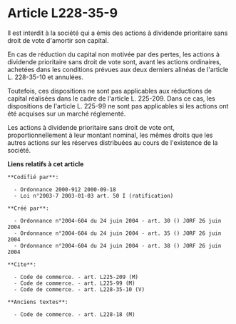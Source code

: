 # Article L228-35-9

Il est interdit à la société qui a émis des actions à dividende prioritaire sans droit de vote d'amortir son capital.

En cas de réduction du capital non motivée par des pertes, les actions à dividende prioritaire sans droit de vote sont, avant
les actions ordinaires, achetées dans les conditions prévues aux deux derniers alinéas de l'article L. 228-35-10 et annulées.

Toutefois, ces dispositions ne sont pas applicables aux réductions de capital réalisées dans le cadre de l'article L.
225-209. Dans ce cas, les dispositions de l'article L. 225-99 ne sont pas applicables si les actions ont été acquises sur un
marché réglementé.

Les actions à dividende prioritaire sans droit de vote ont, proportionnellement à leur montant nominal, les mêmes droits que
les autres actions sur les réserves distribuées au cours de l'existence de la société.

**Liens relatifs à cet article**

	**Codifié par**:

	  - Ordonnance 2000-912 2000-09-18
	  - Loi n°2003-7 2003-01-03 art. 50 I (ratification)

	**Créé par**:

	  - Ordonnance n°2004-604 du 24 juin 2004 - art. 30 () JORF 26 juin 2004
	  - Ordonnance n°2004-604 du 24 juin 2004 - art. 35 () JORF 26 juin 2004
	  - Ordonnance n°2004-604 du 24 juin 2004 - art. 38 () JORF 26 juin 2004

	**Cite**:

	  - Code de commerce. - art. L225-209 (M)
	  - Code de commerce. - art. L225-99 (M)
	  - Code de commerce. - art. L228-35-10 (V)

	**Anciens textes**:

	  - Code de commerce. - art. L228-18 (M)
